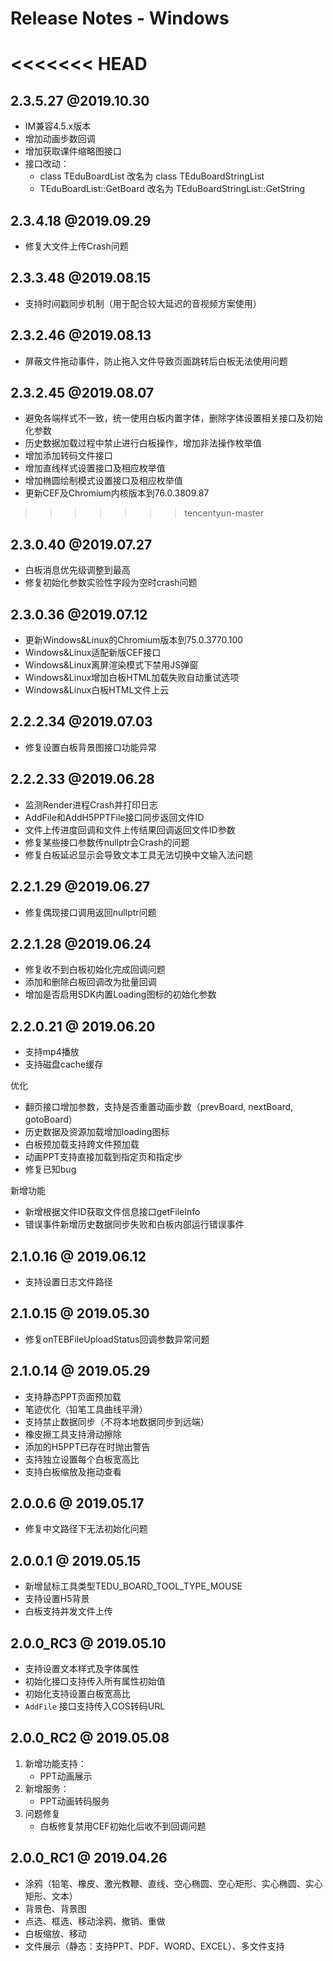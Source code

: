 # Release Notes - Windows

<<<<<<< HEAD
=======
## 2.3.5.27 @2019.10.30
- IM兼容4.5.x版本
- 增加动画步数回调
- 增加获取课件缩略图接口
- 接口改动：
	- class TEduBoardList 改名为 class TEduBoardStringList
	- TEduBoardList::GetBoard 改名为 TEduBoardStringList::GetString

## 2.3.4.18 @2019.09.29
- 修复大文件上传Crash问题

## 2.3.3.48 @2019.08.15
- 支持时间戳同步机制（用于配合较大延迟的音视频方案使用）

## 2.3.2.46 @2019.08.13
- 屏蔽文件拖动事件，防止拖入文件导致页面跳转后白板无法使用问题

## 2.3.2.45 @2019.08.07
- 避免各端样式不一致，统一使用白板内置字体，删除字体设置相关接口及初始化参数
- 历史数据加载过程中禁止进行白板操作，增加非法操作枚举值
- 增加添加转码文件接口
- 增加直线样式设置接口及相应枚举值
- 增加椭圆绘制模式设置接口及相应枚举值
- 更新CEF及Chromium内核版本到76.0.3809.87

>>>>>>> tencentyun-master
## 2.3.0.40 @2019.07.27
- 白板消息优先级调整到最高
- 修复初始化参数实验性字段为空时crash问题

## 2.3.0.36 @2019.07.12
- 更新Windows&Linux的Chromium版本到75.0.3770.100
- Windows&Linux适配新版CEF接口
- Windows&Linux离屏渲染模式下禁用JS弹窗
- Windows&Linux增加白板HTML加载失败自动重试选项
- Windows&Linux白板HTML文件上云

## 2.2.2.34 @2019.07.03
- 修复设置白板背景图接口功能异常

## 2.2.2.33 @2019.06.28
- 监测Render进程Crash并打印日志
- AddFile和AddH5PPTFile接口同步返回文件ID
- 文件上传进度回调和文件上传结果回调返回文件ID参数
- 修复某些接口参数传nullptr会Crash的问题
- 修复白板延迟显示会导致文本工具无法切换中文输入法问题

## 2.2.1.29 @2019.06.27
- 修复偶现接口调用返回nullptr问题

## 2.2.1.28 @2019.06.24
- 修复收不到白板初始化完成回调问题
- 添加和删除白板回调改为批量回调
- 增加是否启用SDK内置Loading图标的初始化参数

## 2.2.0.21 @ 2019.06.20
- 支持mp4播放
- 支持磁盘cache缓存

优化
 - 翻页接口增加参数，支持是否重置动画步数（prevBoard, nextBoard, gotoBoard）
 - 历史数据及资源加载增加loading图标
 - 白板预加载支持跨文件预加载
 - 动画PPT支持直接加载到指定页和指定步
 - 修复已知bug

新增功能
 - 新增根据文件ID获取文件信息接口getFileInfo
 - 错误事件新增历史数据同步失败和白板内部运行错误事件

## 2.1.0.16 @ 2019.06.12
- 支持设置日志文件路径

## 2.1.0.15 @ 2019.05.30
- 修复onTEBFileUploadStatus回调参数异常问题

## 2.1.0.14 @ 2019.05.29
- 支持静态PPT页面预加载
- 笔迹优化（铅笔工具曲线平滑）
- 支持禁止数据同步（不将本地数据同步到远端）
- 橡皮擦工具支持滑动擦除
- 添加的H5PPT已存在时抛出警告
- 支持独立设置每个白板宽高比
- 支持白板缩放及拖动查看

## 2.0.0.6 @ 2019.05.17
- 修复中文路径下无法初始化问题

## 2.0.0.1 @ 2019.05.15
- 新增鼠标工具类型TEDU_BOARD_TOOL_TYPE_MOUSE
- 支持设置H5背景
- 白板支持并发文件上传

## 2.0.0_RC3 @ 2019.05.10
- 支持设置文本样式及字体属性
- 初始化接口支持传入所有属性初始值
- 初始化支持设置白板宽高比
- `AddFile` 接口支持传入COS转码URL

## 2.0.0_RC2 @ 2019.05.08
1. 新增功能支持：
    - PPT动画展示
2. 新增服务：
    - PPT动画转码服务
3. 问题修复
    - 白板修复禁用CEF初始化后收不到回调问题

## 2.0.0_RC1 @ 2019.04.26
- 涂鸦（铅笔、橡皮、激光教鞭、直线、空心椭圆、空心矩形、实心椭圆、实心矩形、文本）
- 背景色、背景图
- 点选、框选、移动涂鸦、撤销、重做
- 白板缩放、移动
- 文件展示（静态：支持PPT、PDF、WORD、EXCEL）、多文件支持

        


